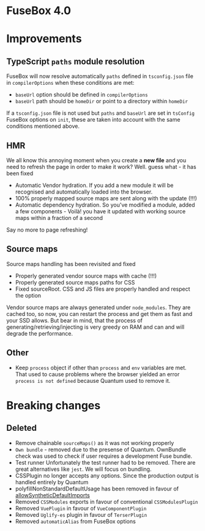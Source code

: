 # FuseBox 4.0

# Improvements

## TypeScript `paths` module resolution

FuseBox will now resolve automatically `paths` defined in `tsconfig.json` file
in `compilerOptions` when these conditions are met:
- `baseUrl` option should be defined in `compilerOptions`
- `baseUrl` path should be `homeDir` or point to a directory within `homeDir`

If a `tsconfig.json` file is not used but `paths` and `baseUrl` are set in
`tsConfig` FuseBox options on `init`, these are taken into account with the
same conditions mentioned above.

## HMR

We all know this annoying moment when you create a **new file** and you need to
refresh the page in order to make it work? Well. guess what - it has been fixed

- Automatic Vendor hydration. If you add a new module it will be recognised and
  automatically loaded into the browser.
- 100% properly mapped source maps are sent along with the update (!!!)
- Automatic dependency hydration. So you've modified a module, added a few
  components - Voilà! you have it updated with working source maps within a
  fraction of a second

Say no more to page refreshing!

## Source maps

Source maps handling has been revisited and fixed

- Properly generated vendor source maps with cache (!!!)
- Properly generated source maps paths for CSS
- Fixed sourceRoot. CSS and JS files are properly handled and respect the option

Vendor source maps are always generated under `node_modules`. They are cached
too, so now, you can restart the process and get them as fast and your SSD
allows. But bear in mind, that the process of generating/retrieving/injecting is
very greedy on RAM and can and will degrade the performance.

## Other

- Keep `process` object if other than `process` and `env` variables are met.
  That used to cause problems where the browser yielded an error
  `process is not defined` because Quantum used to remove it.

# Breaking changes

## Deleted

- Remove chainable `sourceMaps()` as it was not working properly
- `Own bundle` - removed due to the presense of Quantum. OwnBundle check was
  used to check if user requires a development Fuse bundle.
- Test runner Unfortunately the test runner had to be removed. There are great
  alternatives like `jest`. We will focus on bundling.
- CSSPlugin no longer accepts any options. Since the production output is
  handled entirely by Quantum
- polyfillNonStandardDefaultUsage has been removed in favour of
  [allowSyntheticDefaultImports](#allowSyntheticDefaultImports)
- Removed `CSSModules` exports in favour of conventional `CSSModulesPlugin`
- Removed `VuePlugin` in favour of `VueComponentPlugin`
- Removed `Uglify-es` plugin in favour of `TerserPlugin`
- Removed `automaticAlias` from FuseBox options
